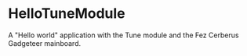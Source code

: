 HelloTuneModule
===============

A "Hello world" application with the Tune module and the Fez Cerberus Gadgeteer mainboard.
